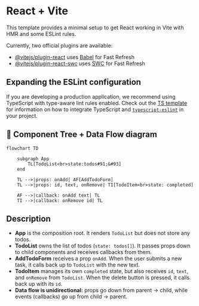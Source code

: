 # React + Vite

This template provides a minimal setup to get React working in Vite with HMR and some ESLint rules.

Currently, two official plugins are available:

- [@vitejs/plugin-react](https://github.com/vitejs/vite-plugin-react/blob/main/packages/plugin-react) uses [Babel](https://babeljs.io/) for Fast Refresh
- [@vitejs/plugin-react-swc](https://github.com/vitejs/vite-plugin-react/blob/main/packages/plugin-react-swc) uses [SWC](https://swc.rs/) for Fast Refresh

## Expanding the ESLint configuration

If you are developing a production application, we recommend using TypeScript with type-aware lint rules enabled. Check out the [TS template](https://github.com/vitejs/vite/tree/main/packages/create-vite/template-react-ts) for information on how to integrate TypeScript and [`typescript-eslint`](https://typescript-eslint.io) in your project.

## 📌 Component Tree + Data Flow diagram
```mermaid
flowchart TD

    subgraph App
        TL[TodoList<br>state:todos#91;&#93]
    end

    TL -->|props: onAdd| AF[AddTodoForm]
    TL -->|props: id, text, onRemove| TI[TodoItem<br>state: completed]

    AF -->|callback: onAdd text| TL
    TI -->|callback: onRemove id| TL
```

## Description
- **App** is the composition root. It renders `TodoList` but does not store any todos.  
- **TodoList** owns the list of todos (`state: todos[]`). It passes props down to child components and receives callbacks from them.  
- **AddTodoForm** receives a prop `onAdd`. When the user submits a new task, it calls back up to `TodoList` with the new text.  
- **TodoItem** manages its own `completed` state, but also receives `id`, `text`, and `onRemove` from `TodoList`. When the delete button is pressed, it calls back up with its `id`.  
- **Data flow is unidirectional:** props go down from parent → child, while events (callbacks) go up from child → parent.
